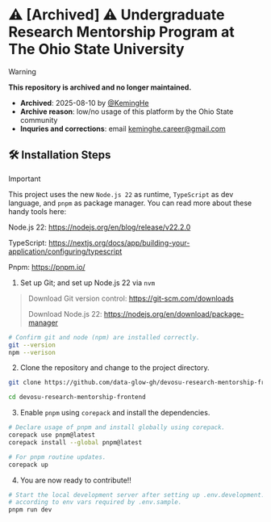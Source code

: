 # ⚠️ [Archived] ⚠️ Undergraduate Research Mentorship Program at The Ohio State University

> [!WARNING]
> **This repository is archived and no longer maintained.**
>
> - **Archived**: 2025-08-10 by [@KemingHe](https://github.com/KemingHe)
> - **Archive reason**: low/no usage of this platform by the Ohio State community
> - **Inquries and corrections**: email [keminghe.career@gmail.com](mailto:keminghe.career@gmail.com)

## 🛠️ Installation Steps

> [!IMPORTANT]
> This project uses the new `Node.js 22` as runtime, `TypeScript` as dev language, and `pnpm` as package manager. You can read more about these handy tools here:
>
> Node.js 22: https://nodejs.org/en/blog/release/v22.2.0
>
> TypeScript: https://nextjs.org/docs/app/building-your-application/configuring/typescript
>
> Pnpm: https://pnpm.io/

1. Set up Git; and set up Node.js 22 via `nvm`

> Download Git version control: https://git-scm.com/downloads
>
> Download Node.js 22: https://nodejs.org/en/download/package-manager

```bash
# Confirm git and node (npm) are installed correctly.
git --version
npm --verison
```

2. Clone the repository and change to the project directory.

```bash
git clone https://github.com/data-glow-gh/devosu-research-mentorship-frontend.git

cd devosu-research-mentorship-frontend
```

3. Enable `pnpm` using `corepack` and install the dependencies.

```bash
# Declare usage of pnpm and install globally using corepack.
corepack use pnpm@latest
corepack install --global pnpm@latest

# For pnpm routine updates.
corepack up
```

4. You are now ready to contribute!!

```bash
# Start the local development server after setting up .env.development.local
# according to env vars required by .env.sample.
pnpm run dev
```
